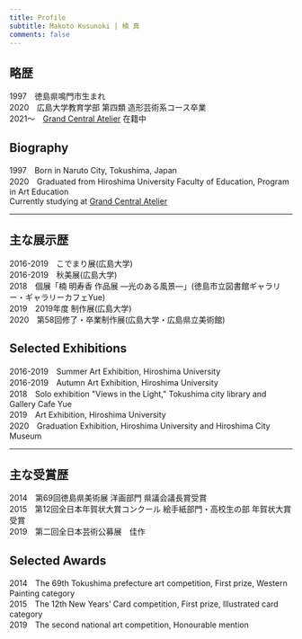 ```yaml
---
title: Profile
subtitle: Makoto Kusunoki | 楠 真
comments: false
---
```

## 略歴
1997　徳島県鳴門市生まれ  
2020　広島大学教育学部 第四類 造形芸術系コース卒業  
2021～　[Grand Central Atelier](https://grandcentralatelier.org/ "Grand Central Atelier") 在籍中  
## Biography
1997　Born in Naruto City, Tokushima, Japan  
2020　Graduated from Hiroshima University Faculty of Education, Program in Art Education  
Currently studying at [Grand Central Atelier](https://grandcentralatelier.org/ "Grand Central Atelier") 

---
## 主な展示歴
2016-2019　こでまり展(広島大学)  
2016-2019　秋美展(広島大学)  
2018　個展「楠 明寿香 作品展 ―光のある風景―」(徳島市立図書館ギャラリー・ギャラリーカフェYue)  
2019　2019年度 制作展(広島大学)  
2020　第58回修了・卒業制作展(広島大学・広島県立美術館)  
## Selected Exhibitions
2016-2019　Summer Art Exhibition, Hiroshima University  
2016-2019　Autumn Art Exhibition, Hiroshima University  
2018　Solo exhibition "Views in the Light," Tokushima city library and Gallery Cafe Yue  
2019　Art Exhibition, Hiroshima University  
2020　Graduation Exhibition, Hiroshima University and Hiroshima City Museum  

---
## 主な受賞歴
2014　第69回徳島県美術展 洋画部門 県議会議長賞受賞  
2015　第12回全日本年賀状大賞コンクール 絵手紙部門・高校生の部 年賀状大賞受賞  
2019　第二回全日本芸術公募展　佳作  
## Selected Awards
2014　The 69th Tokushima prefecture art competition, First prize, Western Painting category  
2015　The 12th New Years’ Card competition, First prize, Illustrated card category  
2019　The second national art competition, Honourable mention  

